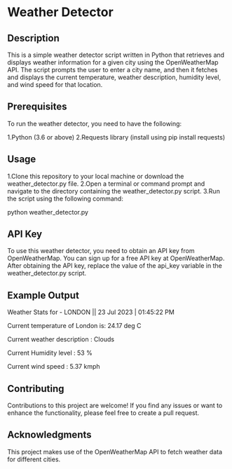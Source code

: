 # Weather Detector

## Description
This is a simple weather detector script written in Python that retrieves and displays weather information for a given city using the OpenWeatherMap API. The script prompts the user to enter a city name, and then it fetches and displays the current temperature, weather description, humidity level, and wind speed for that location.

## Prerequisites
To run the weather detector, you need to have the following:

1.Python (3.6 or above)
2.Requests library (install using pip install requests)

## Usage
1.Clone this repository to your local machine or download the weather_detector.py file.
2.Open a terminal or command prompt and navigate to the directory containing the weather_detector.py script.
3.Run the script using the following command:

python weather_detector.py

## API Key
To use this weather detector, you need to obtain an API key from OpenWeatherMap. You can sign up for a free API key at OpenWeatherMap. After obtaining the API key, replace the value of the api_key variable in the weather_detector.py script.

## Example Output

Weather Stats for - LONDON  || 23 Jul 2023 | 01:45:22 PM

Current temperature of London is: 24.17 deg C

Current weather description  : Clouds

Current Humidity level    : 53 %

Current wind speed    : 5.37 kmph

## Contributing
Contributions to this project are welcome! If you find any issues or want to enhance the functionality, please feel free to create a pull request.

## Acknowledgments
This project makes use of the OpenWeatherMap API to fetch weather data for different cities.

